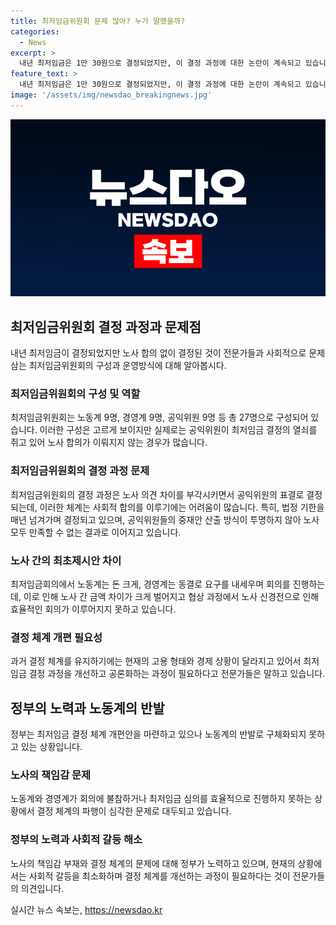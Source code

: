 ```yaml
---
title: 최저임금위원회 문제 많아? 누가 말했을까?
categories:
  - News
excerpt: >
  내년 최저임금은 1만 30원으로 결정되었지만, 이 결정 과정에 대한 논란이 계속되고 있습니다. 노사 합의 없이 결정된 것은 물론, 최저임금위원회의 구성과 운영 방식, 산출 방식의 주먹구구 등이 문제로 지적되고 있습니다. 노사 모두의 참여와 책임감이 필요한 상황에서, 공익위원의 중재안 산출 방식이 주목받고 있으며, 최저임금을 둘러싼 노사 간의 협상과정에서도 많은 논란이 일어나고 있습니다. 이를 바탕으로 정부와 전문가들이 사회적 갈등을 최소화하고 합의를 이끌어내기 위한 대안 마련이 요구되고 있습니다.
feature_text: >
  내년 최저임금은 1만 30원으로 결정되었지만, 이 결정 과정에 대한 논란이 계속되고 있습니다. 노사 합의 없이 결정된 것은 물론, 최저임금위원회의 구성과 운영 방식, 산출 방식의 주먹구구 등이 문제로 지적되고 있습니다. 노사 모두의 참여와 책임감이 필요한 상황에서, 공익위원의 중재안 산출 방식이 주목받고 있으며, 최저임금을 둘러싼 노사 간의 협상과정에서도 많은 논란이 일어나고 있습니다. 이를 바탕으로 정부와 전문가들이 사회적 갈등을 최소화하고 합의를 이끌어내기 위한 대안 마련이 요구되고 있습니다.
image: '/assets/img/newsdao_breakingnews.jpg'
---
```


<p><img src="/assets/img/newsdao_breakingnews.jpg" alt="implanttips 속보" /></p>

<h2 data-ke-size="size26">최저임금위원회 결정 과정과 문제점</h2>

<p data-ke-size="size16">내년 최저임금이 결정되었지만 노사 합의 없이 결정된 것이 전문가들과 사회적으로 문제 삼는 최저임금위원회의 구성과 운영방식에 대해 알아봅시다.</p>

<h3><b>최저임금위원회의 구성 및 역할</b></h3>

<p data-ke-size="size16">최저임금위원회는 노동계 9명, 경영계 9명, 공익위원 9명 등 총 27명으로 구성되어 있습니다. 이러한 구성은 고르게 보이지만 실제로는 공익위원이 최저임금 결정의 열쇠를 쥐고 있어 노사 합의가 이뤄지지 않는 경우가 많습니다.</p>

<h3><b>최저임금위원회의 결정 과정 문제</b></h3>

<p data-ke-size="size16">최저임금위원회의 결정 과정은 노사 의견 차이를 부각시키면서 공익위원의 표결로 결정되는데, 이러한 체계는 사회적 합의를 이루기에는 어려움이 많습니다. 특히, 법정 기한을 매년 넘겨가며 결정되고 있으며, 공익위원들의 중재안 산출 방식이 투명하지 않아 노사 모두 만족할 수 없는 결과로 이어지고 있습니다.</p>

<h3><b>노사 간의 최초제시안 차이</b></h3>

<p data-ke-size="size16">최저임금회의에서 노동계는 돈 크게, 경영계는 동결로 요구를 내세우며 회의를 진행하는데, 이로 인해 노사 간 금액 차이가 크게 벌어지고 협상 과정에서 노사 신경전으로 인해 효율적인 회의가 이루어지지 못하고 있습니다.</p>

<h3><b>결정 체계 개편 필요성</b></h3>

<p data-ke-size="size16">과거 결정 체계를 유지하기에는 현재의 고용 형태와 경제 상황이 달라지고 있어서 최저임금 결정 과정을 개선하고 공론화하는 과정이 필요하다고 전문가들은 말하고 있습니다.</p>

<h2 data-ke-size="size26">정부의 노력과 노동계의 반발</h2>

<p data-ke-size="size16">정부는 최저임금 결정 체계 개편안을 마련하고 있으나 노동계의 반발로 구체화되지 못하고 있는 상황입니다.</p>

<h3><b>노사의 책임감 문제</b></h3>

<p data-ke-size="size16">노동계와 경영계가 회의에 불참하거나 최저임금 심의를 효율적으로 진행하지 못하는 상황에서 결정 체계의 파행이 심각한 문제로 대두되고 있습니다.</p>

<h3><b>정부의 노력과 사회적 갈등 해소</b></h3>

<p data-ke-size="size16">노사의 책임감 부재와 결정 체계의 문제에 대해 정부가 노력하고 있으며, 현재의 상황에서는 사회적 갈등을 최소화하며 결정 체계를 개선하는 과정이 필요하다는 것이 전문가들의 의견입니다.</p>
실시간 뉴스 속보는, <a href="https://newsdao.kr" rel="dofollow">https://newsdao.kr</a>


